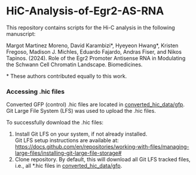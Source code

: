 # HiC-Analysis-of-Egr2-AS-RNA

This repository contains scripts for the Hi-C analysis in the following manuscript:

Margot Martinez Moreno, David Karambizi\*, Hyeyeon Hwang\*, Kristen Fregoso, Madison J. Michles, 
Eduardo Fajardo, Andras Fiser, and Nikos Tapinos. (2024). Role of the Egr2 Promoter Antisense RNA in Modulating the Schwann Cell Chromatin Landscape. Biomedicines.

\* These authors contributed equally to this work.

### Accessing .hic files
Converted GFP (control) .hic files are located in [converted_hic_data/gfp](converted_hic_data/gfp). <br>
Git Large File System (LFS) was used to upload the .hic files.

To successfully download the .hic files:
1. Install Git LFS on your system, if not already installed. <br>
  Git LFS setup instructions are available at: <https://docs.github.com/en/repositories/working-with-files/managing-large-files/installing-git-large-file-storage#>
2. Clone repository. By default, this will download all Git LFS tracked files, i.e., all *.hic files in [converted_hic_data/gfp](converted_hic_data/gfp).
